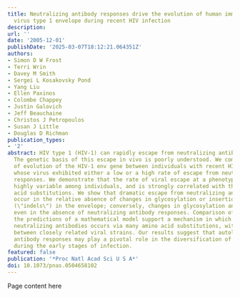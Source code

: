 ```yaml
---
title: Neutralizing antibody responses drive the evolution of human immunodeficiency
  virus type 1 envelope during recent HIV infection
description:
url: ''
date: '2005-12-01'
publishDate: '2025-03-07T18:12:21.064351Z'
authors:
- Simon D W Frost
- Terri Wrin
- Davey M Smith
- Sergei L Kosakovsky Pond
- Yang Liu
- Ellen Paxinos
- Colombe Chappey
- Justin Galovich
- Jeff Beauchaine
- Christos J Petropoulos
- Susan J Little
- Douglas D Richman
publication_types:
- '2'
abstract: HIV type 1 (HIV-1) can rapidly escape from neutralizing antibody responses.
  The genetic basis of this escape in vivo is poorly understood. We compared the pattern
  of evolution of the HIV-1 env gene between individuals with recent HIV infection
  whose virus exhibited either a low or a high rate of escape from neutralizing antibody
  responses. We demonstrate that the rate of viral escape at a phenotypic level is
  highly variable among individuals, and is strongly correlated with the rate of amino
  acid substitutions. We show that dramatic escape from neutralizing antibodies can
  occur in the relative absence of changes in glycosylation or insertions and deletions
  (\"indels\") in the envelope; conversely, changes in glycosylation and indels occur
  even in the absence of neutralizing antibody responses. Comparison of our data with
  the predictions of a mathematical model support a mechanism in which escape from
  neutralizing antibodies occurs via many amino acid substitutions, with low cross-neutralization
  between closely related viral strains. Our results suggest that autologous neutralizing
  antibody responses may play a pivotal role in the diversification of HIV-1 envelope
  during the early stages of infection.
featured: false
publication: '*Proc Natl Acad Sci U S A*'
doi: 10.1073/pnas.0504658102
---
```


Page content here